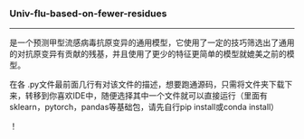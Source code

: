 ### Univ-flu-based-on-fewer-residues
---
是一个预测甲型流感病毒抗原变异的通用模型，它使用了一定的技巧筛选出了通用的对抗原变异有贡献的残基，并且使用了更少的特征更简单的模型就媲美之前的模型。

在各 .py文件最前面几行有对该文件的描述，想要跑通源码，只需将文件夹下载下来，转移到你喜欢IDE中，随便选择其中一个文件就可以直接运行（里面有sklearn，pytorch，pandas等基础包，请先自行pip install或conda install）

！[](https://github.com/Cheng-1018/Univ-flu-based-on-fewer-residues/blob/master/%E5%A4%B4%E9%83%A8%E8%B7%9D%E7%A6%BB%E5%88%86%E5%B8%83RBS%E6%A0%87%E8%AE%B0.png)
